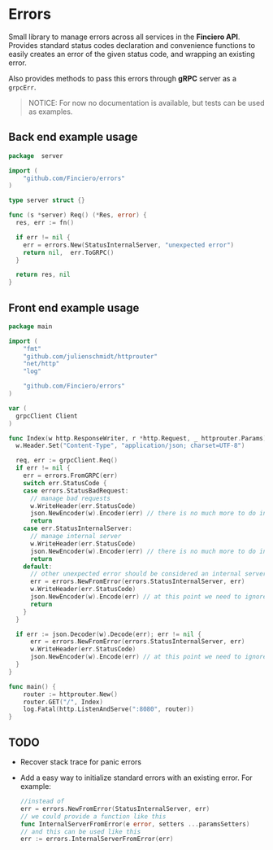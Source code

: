 # Errors

Small library to manage errors across all services in the **Finciero API**.
Provides standard status codes declaration and convenience functions to
easily creates an error of the given status code, and wrapping an existing
error.

Also provides methods to pass this errors through **gRPC** server as a `grpcErr`.

> NOTICE: For now no documentation is available, but tests can be used as examples.

## Back end example usage

```go
package  server

import (
    "github.com/Finciero/errors"
)

type server struct {}

func (s *server) Req() (*Res, error) {
  res, err := fn()

  if err != nil {
    err = errors.New(StatusInternalServer, "unexpected error")
    return nil,  err.ToGRPC()
  }

  return res, nil
}
```

## Front end example usage

```go
package main

import (
    "fmt"
    "github.com/julienschmidt/httprouter"
    "net/http"
    "log"

    "github.com/Finciero/errors"
)

var (
  grpcClient Client
)

func Index(w http.ResponseWriter, r *http.Request, _ httprouter.Params) {
  w.Header.Set("Content-Type", "application/json; charset=UTF-8")

  req, err := grpcClient.Req()
  if err != nil {
    err = errors.FromGRPC(err)
    switch err.StatusCode {
    case errors.StatusBadRequest:
      // manage bad requests
      w.WriteHeader(err.StatusCode)
      json.NewEncoder(w).Encoder(err) // there is no much more to do in case of failure
      return
    case err.StatusInternalServer:
      // manage internal server
      w.WriteHeader(err.StatusCode)
      json.NewEncoder(w).Encoder(err) // there is no much more to do in case of failure
      return
    default:
      // other unexpected error should be considered an internal server error
      err = errors.NewFromError(errors.StatusInternalServer, err)
      w.WriteHeader(err.StatusCode)
      json.NewEncoder(w).Encode(err) // at this point we need to ignore a possible error
      return
    }
  }

  if err := json.Decoder(w).Decode(err); err != nil {
      err = errors.NewFromError(errors.StatusInternalServer, err)
      w.WriteHeader(err.StatusCode)
      json.NewEncoder(w).Encode(err) // at this point we need to ignore a possible error
  }
}

func main() {
    router := httprouter.New()
    router.GET("/", Index)
    log.Fatal(http.ListenAndServe(":8080", router))
}
```

## TODO

- Recover stack trace for panic errors
- Add a easy way to initialize standard errors with an existing error. For example:

    ``` go
    //instead of
    err = errors.NewFromError(StatusInternalServer, err)
    // we could provide a function like this
    func InternalServerFromError(e error, setters ...paramsSetters)
    // and this can be used like this
    err := errors.InternalServerFromError(err)
    ```
